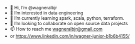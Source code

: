 - 👋 Hi, I’m @wagneralbjr
- 👀 I’m interested in data engineering
- 🌱 I’m currently learning spark, scala, python, terraform.
- 💞️ I’m looking to collaborate on open source data projects
- 📫 How to reach me wagneralbjr@gmail.com
- or https://www.linkedin.com/in/wagner-junior-b1b6b4155/

<!---
wagneralbjr/wagneralbjr is a ✨ special ✨ repository because its `README.md` (this file) appears on your GitHub profile.
You can click the Preview link to take a look at your changes.
--->
